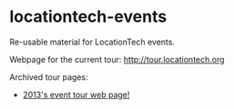 locationtech-events
===================

Re-usable material for LocationTech events.

Webpage for the current tour: http://tour.locationtech.org

Archived tour pages:
* [2013's event tour web page!](http://tour.locationtech.org/2013)
